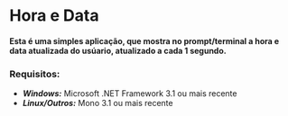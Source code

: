 # Hora e Data

#### Esta é uma simples aplicação, que mostra no prompt/terminal a hora e data atualizada do usúario, atualizado a cada 1 segundo.

### Requisitos:
- ***Windows:*** Microsoft .NET Framework 3.1 ou mais recente
- ***Linux/Outros:*** Mono 3.1 ou mais recente
